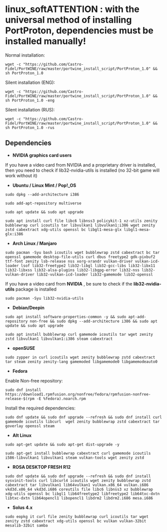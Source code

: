 # linux_soft**ATTENTION** : with the universal method of installing PortProton, dependencies must be installed manually!

Normal installation:

`wget -c "https://github.com/Castro-Fidel/PortWINE/raw/master/portwine_install_script/PortProton_1.0" && sh PortProton_1.0`

Silent installation (ENG):

`wget -c "https://github.com/Castro-Fidel/PortWINE/raw/master/portwine_install_script/PortProton_1.0" && sh PortProton_1.0 -eng`

Silent installation (RUS):

`wget -c "https://github.com/Castro-Fidel/PortWINE/raw/master/portwine_install_script/PortProton_1.0" && sh PortProton_1.0 -rus`

## Dependencies

* **NVIDIA graphics card users**

If you have a video card from NVIDIA and a proprietary driver is installed, then you need to check if lib32-nvidia-utils is installed (no 32-bit game will work without it)

* **Ubuntu / Linux Mint / Pop!_OS**

`sudo dpkg --add-architecture i386`

`sudo add-apt-repository multiverse`

`sudo apt update && sudo apt upgrade`

`sudo apt install curl file libc6 libnss3 policykit-1 xz-utils zenity bubblewrap curl icoutils tar libvulkan1 libvulkan1:i386 wget zenity zstd cabextract xdg-utils openssl bc libgl1-mesa-glx libgl1-mesa-glx:i386`

* **Arch Linux / Manjaro**

`sudo pacman -Syu bash icoutils wget bubblewrap zstd cabextract bc tar openssl gamemode desktop-file-utils curl dbus freetype2 gdk-pixbuf2 ttf-font zenity lsb-release nss xorg-xrandr vulkan-driver vulkan-icd-loader lsof lib32-freetype2 lib32-libgl lib32-gcc-libs lib32-libx11 lib32-libxss lib32-alsa-plugins lib32-libgpg-error lib32-nss lib32-vulkan-driver lib32-vulkan-icd-loader lib32-gamemode lib32-openssl`

If you have a video card from **NVIDIA** , be sure to check if the **lib32-nvidia-utils** package is installed

`sudo pacman -Syu lib32-nvidia-utils`

* **Debian/Deepin**

`sudo apt install software-properties-common -y && sudo apt-add-repository non-free && sudo dpkg --add-architecture i386 && sudo apt update && sudo apt upgrade`

`sudo apt install bubblewrap curl gamemode icoutils tar wget zenity zstd libvulkan1 libvulkan1:i386 steam cabextract`

* **openSUSE**

`sudo zypper in curl icoutils wget zenity bubblewrap zstd cabextract tar steam zenity zenity-lang gamemoded libgamemode0 libgamemodeauto0`

* **Fedora**

Enable Non-free repository:

`sudo dnf install https://download1.rpmfusion.org/nonfree/fedora/rpmfusion-nonfree-release-$(rpm -E %fedora).noarch.rpm`

Install the required dependencies:

`sudo dnf update && sudo dnf upgrade --refresh && sudo dnf install curl gamemode icoutils libcurl  wget zenity bubblewrap zstd cabextract tar goverlay openssl steam`

* **Alt Linux**

`sudo apt-get update && sudo apt-get dist-upgrade -y`

`sudo apt-get install bubblewrap cabextract curl gamemode icoutils i586-libvulkan1 libvulkan1 steam vulkan-tools wget zenity zstd`

* **ROSA DESKTOP FRESH R12**

`sudo dnf update && sudo dnf upgrade --refresh && sudo dnf install sysvinit-tools curl libcurl4 icoutils wget zenity bubblewrap zstd cabextract tar libvulkan1 lib64vulkan1 vulkan.x86_64 vulkan.i686 vkd3d.x86_64 vkd3d.i686 coreutils file libc6 libnss3 xz bubblewrap xdg-utils openssl bc libgl1 lib64freetype2 libfreetype2 lib64txc-dxtn libtxc-dxtn lib64opencl1 libopencl1 libdrm2 libdrm2.i686 mesa.i686`

* **Solus 4.x**

`sudo eopkg it curl file zenity bubblewrap curl icoutils tar wget zenity zstd cabextract xdg-utils openssl bc vulkan vulkan-32bit mesalib-32bit samba`


